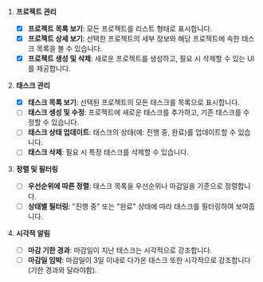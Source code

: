 1. **프로젝트 관리**

   - [x] **프로젝트 목록 보기**: 모든 프로젝트를 리스트 형태로 표시합니다.
   - [x] **프로젝트 상세 보기**: 선택한 프로젝트의 세부 정보와 해당 프로젝트에 속한 태스크 목록을 볼 수 있습니다.
   - [x] **프로젝트 생성 및 삭제**: 새로운 프로젝트를 생성하고, 필요 시 삭제할 수 있는 UI를 제공합니다.

2. **태스크 관리**

    - [x] **태스크 목록 보기**: 선택된 프로젝트의 모든 태스크를 목록으로 표시합니다.
   - [ ] **태스크 생성 및 수정**: 프로젝트에 새로운 태스크를 추가하고, 기존 태스크를 수정할 수 있습니다.
   - [ ] **태스크 상태 업데이트**: 태스크의 상태(예: 진행 중, 완료)를 업데이트할 수 있습니다.
   - [ ] **태스크 삭제**: 필요 시 특정 태스크를 삭제할 수 있습니다.

3. **정렬 및 필터링**

    - [ ] **우선순위에 따른 정렬**: 태스크 목록을 우선순위나 마감일을 기준으로 정렬합니다.
   - [ ] **상태별 필터링**: "진행 중" 또는 "완료" 상태에 따라 태스크를 필터링하여 보여줍니다.

4. **시각적 알림**
    - [ ] **마감 기한 경과**: 마감일이 지난 태스크는 시각적으로 강조합니다.
   - [ ] **마감일 임박**: 마감일이 3일 이내로 다가온 태스크 또한 시각적으로 강조합니다(기한 경과와 달라야함).